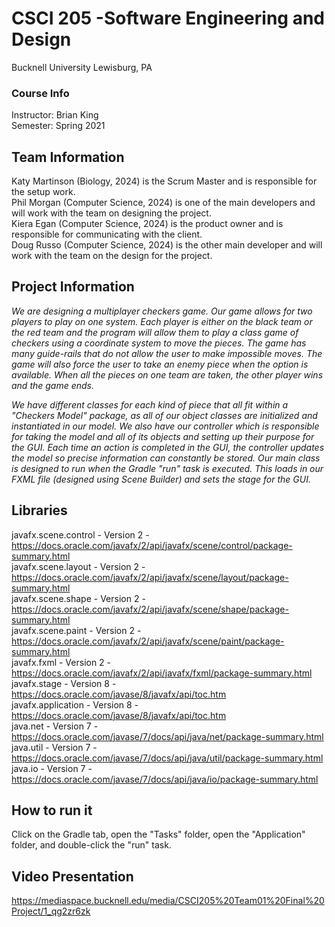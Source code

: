 # CSCI 205 -Software Engineering and Design
Bucknell University  Lewisburg, PA

### Course Info
Instructor: Brian King  
Semester: Spring 2021

## Team Information
Katy Martinson (Biology, 2024) is the Scrum Master and is responsible for the setup work.  
Phil Morgan (Computer Science, 2024) is one of the main developers and will work with the team on designing the project.   
Kiera Egan (Computer Science, 2024) is the product owner and is responsible for communicating with the client.  
Doug Russo (Computer Science, 2024) is the other main developer and will work with the team on the design for the project. 

## Project Information
*We are designing a multiplayer checkers game. Our game allows for two players to play on one system. Each player is
either on the black team or the red team and the program will allow them to play a class game of checkers using a
coordinate system to move the pieces. The game has many guide-rails that do not allow the user to make impossible moves. 
The game will also force the user to take an enemy piece when the option is available. When all the pieces on one team
are taken, the other player wins and the game ends.*  

*We have different classes for each kind of piece that all fit within a "Checkers Model" package, as all of our object
classes are initialized and instantiated in our model. We also have our controller which is responsible for taking the
model and all of its objects and setting up their purpose for the GUI. Each time an action is completed in the GUI, the 
controller updates the model so precise information can constantly be stored. Our main class is designed to run when the 
Gradle "run" task is executed. This loads in our FXML file (designed using Scene Builder) and sets the stage for the GUI.*

## Libraries
javafx.scene.control - Version 2 - https://docs.oracle.com/javafx/2/api/javafx/scene/control/package-summary.html  
javafx.scene.layout - Version 2 - https://docs.oracle.com/javafx/2/api/javafx/scene/layout/package-summary.html  
javafx.scene.shape - Version 2 - https://docs.oracle.com/javafx/2/api/javafx/scene/shape/package-summary.html  
javafx.scene.paint - Version 2 - https://docs.oracle.com/javafx/2/api/javafx/scene/paint/package-summary.html  
javafx.fxml - Version 2 - https://docs.oracle.com/javafx/2/api/javafx/fxml/package-summary.html  
javafx.stage - Version 8 - https://docs.oracle.com/javase/8/javafx/api/toc.htm  
javafx.application - Version 8 - https://docs.oracle.com/javase/8/javafx/api/toc.htm  
java.net - Version 7 - https://docs.oracle.com/javase/7/docs/api/java/net/package-summary.html  
java.util - Version 7 - https://docs.oracle.com/javase/7/docs/api/java/util/package-summary.html  
java.io - Version 7 - https://docs.oracle.com/javase/7/docs/api/java/io/package-summary.html



## How to run it
Click on the Gradle tab, open the "Tasks" folder, open the "Application" folder, and double-click the "run" task.  

## Video Presentation  
https://mediaspace.bucknell.edu/media/CSCI205%20Team01%20Final%20Project/1_qg2zr6zk 